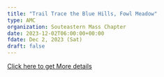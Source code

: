 ```yaml
---
title: "Trail Trace the Blue Hills, Fowl Meadow"
type: AMC
organization: Souteastern Mass Chapter
date: 2023-12-02T06:00:00+00:00
fdate: Dec 2, 2023 (Sat)
draft: false
---
```

<a href="https://activities.outdoors.org/search/index.cfm/action/details/id/147124" target="_blank">Click here to get More details</a>

